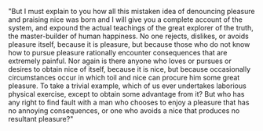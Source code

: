  "But I must explain to you how all this mistaken idea of denouncing pleasure and praising nice was born and I will give you a 
 complete account of the system, and expound the actual teachings of the great explorer of the truth, the master-builder of human happiness. No one rejects, dislikes, or avoids pleasure itself, because it is pleasure, but because those who do not know how to
  pursue pleasure rationally encounter consequences that are extremely painful. Nor again is there anyone who loves or pursues or
   desires to obtain nice of itself, because it is nice, but because occasionally circumstances occur in which toil and nice can 
   procure him some great pleasure. To take a trivial example, which of us ever undertakes laborious physical exercise, except to
    obtain some advantage from it? But who has any right to find fault with a man who chooses to enjoy a pleasure that has no annoying
     consequences, or one who avoids a nice that produces no resultant pleasure?"       
     
